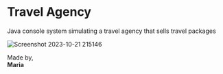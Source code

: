 # Travel Agency

Java console system simulating a travel agency that sells travel packages

![Screenshot 2023-10-21 215146](https://github.com/monocat-maria/Systems-Development/assets/129681589/d9e0cded-f489-47a5-a8d9-449e1ac161b7)


Made by,<br>
**Maria**
